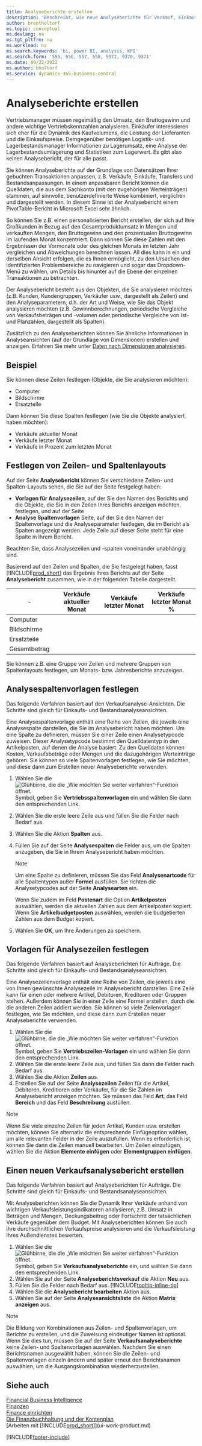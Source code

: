```yaml
---
title: Analyseberichte erstellen
description: 'Beschreibt, wie neue Analyseberichte für Verkauf, Einkauf und Lager erstellt und Analysevorlagen eingerichtet werden.'
author: brentholtorf
ms.topic: conceptual
ms.devlang: na
ms.tgt_pltfrm: na
ms.workload: na
ms.search.keywords: 'bi, power BI, analysis, KPI'
ms.search.form: '555, 556, 557, 558, 9372, 9370, 9371'
ms.date: 09/22/2022
ms.author: bholtorf
ms.service: dynamics-365-business-central
---
```

# <a name="create-analysis-reports"></a>Analyseberichte erstellen

Vertriebsmanager müssen regelmäßig den Umsatz, den Bruttogewinn und andere wichtige Vertriebskennzahlen analysieren. Einkäufer interessieren sich eher für die Dynamik des Kaufvolumens, die Leistung der Lieferanten und die Einkaufspreise. Demgegenüber benötigen Logistik- und Lagerbestandsmanager Informationen zu Lagerumsatz, eine Analyse der Lagerbestandsumlagerung und Statistiken zum Lagerwert. Es gibt also keinen Analysebericht, der für alle passt.

Sie können Analyseberichte auf der Grundlage von Datensätzen Ihrer gebuchten Transaktionen anpassen, z.B. Verkäufe, Einkäufe, Transfers und Bestandsanpassungen. In einem anpassbaren Bericht können die Quelldaten, die aus dem Sachkonto (mit den zugehörigen Werteinträgen) stammen, auf sinnvolle, benutzerdefinierte Weise kombiniert, verglichen und dargestellt werden. In diesem Sinne ist der Analysebericht einem PivotTable-Bericht in Microsoft Excel sehr ähnlich.  

So können Sie z.B. einen personalisierten Bericht erstellen, der sich auf Ihre Großkunden in Bezug auf den Gesamtproduktumsatz in Mengen und verkauften Mengen, den Bruttogewinn und den prozentualen Bruttogewinn im laufenden Monat konzentriert. Dann können Sie diese Zahlen mit den Ergebnissen der Vormonate oder des gleichen Monats im letzten Jahr vergleichen und Abweichungen berechnen lassen. All dies kann in ein und derselben Ansicht erfolgen, die es Ihnen ermöglicht, zu den Ursachen der identifizierten Problembereiche zu navigieren und sogar das Dropdown-Menü zu wählen, um Details bis hinunter auf die Ebene der einzelnen Transaktionen zu betrachten.  

Der Analysebericht besteht aus den Objekten, die Sie analysieren möchten (z.B. Kunden, Kundengruppen, Verkäufer usw., dargestellt als Zeilen) und den Analyseparametern, d.h. der Art und Weise, wie Sie das Objekt analysieren möchten (z.B. Gewinnberechnungen, periodische Vergleiche von Verkaufsbeträgen und -volumen oder periodische Vergleiche von Ist- und Planzahlen, dargestellt als Spalten). 

Zusätzlich zu den Analyseberichten können Sie ähnliche Informationen in Analyseansichten (auf der Grundlage von Dimensionen) erstellen und anzeigen. Erfahren Sie mehr unter [Daten nach Dimensionen analysieren](bi-how-analyze-data-dimension.md).

## <a name="example"></a>Beispiel

Sie können diese Zeilen festlegen (Objekte, die Sie analysieren möchten):  

- Computer  
- Bildschirme  
- Ersatzteile  

Dann können Sie diese Spalten festlegen (wie Sie die Objekte analysiert haben möchten):  

- Verkäufe aktueller Monat  
- Verkäufe letzter Monat  
- Verkäufe in Prozent zum letzten Monat  

## <a name="setting-up-line-and-column-layouts"></a>Festlegen von Zeilen- und Spaltenlayouts

Auf der Seite **Analysebericht** können Sie verschiedene Zeilen- und Spalten-Layouts sehen, die Sie auf der Seite festgelegt haben:

* **Vorlagen für Analysezeilen**, auf der Sie den Namen des Berichts und die Objekte, die Sie in den Zeilen Ihres Berichts anzeigen möchten, festlegen, und auf der Seite
* **Analyse Spaltenvorlagen** Seite, auf der Sie den Namen der Spaltenvorlage und die Analyseparameter festlegen, die im Bericht als Spalten angezeigt werden. Jede Zeile auf dieser Seite steht für eine Spalte in Ihrem Bericht. 

Beachten Sie, dass Analysezeilen und -spalten voneinander unabhängig sind.  

Basierend auf den Zeilen und Spalten, die Sie festgelegt haben, fasst [!INCLUDE[prod_short](includes/prod_short.md)] das Ergebnis Ihres Berichts auf der Seite **Analysebericht** zusammen, wie in der folgenden Tabelle dargestellt.  

|- |Verkäufe aktueller Monat|Verkäufe letzter Monat|Verkäufe letzter Monat %|  
|-|-|-|-|  
|Computer| | | |  
|Bildschirme| | | |  
|Ersatzteile| | | |  
|Gesamtbetrag| | | |  

Sie können z.B. eine Gruppe von Zeilen und mehrere Gruppen von Spaltenlayouts festlegen, um Monats- bzw. Jahresberichte anzuzeigen.

## <a name="set-up-analysis-column-templates"></a>Analysespaltenvorlagen festlegen

Das folgende Verfahren basiert auf den Verkaufsanalyse-Ansichten. Die Schritte sind gleich für Einkaufs- und Bestandsanalyseansichten.

Eine Analysespaltenvorlage enthält eine Reihe von Zeilen, die jeweils eine Analysespalte darstellen, die Sie im Analysebericht haben möchten. Um eine Spalte zu definieren, müssen Sie einer Zeile einen Analysetypcode zuweisen. Dieser Analysetypcode bestimmt den Quelldatentyp in den Artikelposten, auf denen die Analyse basiert. Zu den Quelldaten können Kosten, Verkaufsbeträge oder Mengen und die dazugehörigen Werteinträge gehören. Sie können so viele Spaltenvorlagen festlegen, wie Sie möchten, und diese dann zum Erstellen neuer Analyseberichte verwenden.    

1. Wählen Sie die ![Glühbirne, die die „Wie möchten Sie weiter verfahren“-Funktion öffnet.](media/ui-search/search_small.png "Tell me-Funktion") Symbol, geben Sie **Vertriebsspaltenvorlagen** ein und wählen Sie dann den entsprechenden Link.  
2. Wählen Sie die erste leere Zeile aus und füllen Sie die Felder nach Bedarf aus.
3. Wählen Sie die Aktion **Spalten** aus.  
4. Füllen Sie auf der Seite **Analysespalten** die Felder aus, um die Spalten anzugeben, die Sie in Ihrem Analysebericht haben möchten.  

    > [!NOTE]  
    > Um eine Spalte zu definieren, müssen Sie das Feld **Analysenartcode** für alle Spaltentypen außer **Formel** ausfüllen. Sie richten die Analysetypcodes auf der Seite **Analysearten** ein.  
    
    Wenn Sie zudem im Feld **Postenart** die Option **Artikelposten** auswählen, werden die aktuellen Zahlen aus dem Artikelposten kopiert. Wenn Sie **Artikelbudgetposten** auswählen, werden die budgetierten Zahlen aus dem Budget kopiert.  
5. Wählen Sie **OK**, um Ihre Änderungen zu speichern.  

## <a name="set-up-analysis-line-templates"></a>Vorlagen für Analysezeilen festlegen

Das folgende Verfahren basiert auf Analyseberichten für Aufträge. Die Schritte sind gleich für Einkaufs- und Bestandsanalyseansichten.

Eine Analysezeilenvorlage enthält eine Reihe von Zeilen, die jeweils eine von Ihnen gewünschte Analysezeile im Analysebericht darstellen. Eine Zeile kann für einen oder mehrere Artikel, Debitoren, Kreditoren oder Gruppen stehen. Außerdem können Sie in einer Zeile eine Formel erstellen, durch die die anderen Zeilen addiert werden. Sie können so viele Zeilenvorlagen festlegen, wie Sie möchten, und diese dann zum Erstellen neuer Analyseberichte verwenden.   

1. Wählen Sie die ![Glühbirne, die die „Wie möchten Sie weiter verfahren“-Funktion öffnet.](media/ui-search/search_small.png "Tell me-Funktion") Symbol, geben Sie **Vertriebszeilen-Vorlagen** ein und wählen Sie dann den entsprechenden Link.  
2. Wählen Sie die erste leere Zeile aus, und füllen Sie dann die Felder nach Bedarf aus.
3. Wählen Sie die Aktion **Zeilen** aus.  
4. Erstellen Sie auf der Seite **Analysezeilen** Zeilen für die Artikel, Debitoren, Kreditioren oder Verkäufer, für die Sie Zahlen im Analysebericht anzeigen möchten. Sie müssen das Feld **Art**, das Feld **Bereich** und das Feld **Beschreibung** ausfüllen.  

> [!NOTE]  
> Wenn Sie viele einzelne Zeilen für jeden Artikel, Kunden usw. erstellen möchten, können Sie alternativ die entsprechende Einfügeoption wählen, um alle relevanten Felder in der Zeile auszufüllen. Wenn es erforderlich ist, können Sie dann die Zeilen manuell bearbeiten. Um Zeilen einzufügen, wählen Sie die Aktion **Elemente einfügen** oder **Elementgruppen einfügen**.  

## <a name="create-a-new-sales-analysis-report"></a>Einen neuen Verkaufsanalysebericht erstellen

Das folgende Verfahren basiert auf Analyseberichten für Aufträge. Die Schritte sind gleich für Einkaufs- und Bestandsanalyseansichten.

Mit Analyseberichten können Sie die Dynamik Ihrer Verkäufe anhand von wichtigen Verkaufsleistungsindikatoren analysieren, z.B. Umsatz in Beträgen und Mengen, Deckungsbeitrag oder Fortschritt der tatsächlichen Verkäufe gegenüber dem Budget. Mit Analyseberichten können Sie auch Ihre durchschnittlichen Verkaufspreise analysieren und die Verkaufsleistung Ihres Außendienstes bewerten.  

1. Wählen Sie die ![Glühbirne, die die „Wie möchten Sie weiter verfahren“-Funktion öffnet.](media/ui-search/search_small.png "Tell me-Funktion") Symbol, geben Sie **Verkaufsanalyseberichte** ein, und wählen Sie dann den entsprechenden Link.  
2. Wählen Sie auf der Seite **Analyseberichtsverkauf** die Aktion **Neu** aus.
3. Füllen Sie die Felder nach Bedarf aus. [!INCLUDE[tooltip-inline-tip](includes/tooltip-inline-tip_md.md)]
4. Wählen Sie die **Analysebericht bearbeiten** Aktion aus.
5. Wählen Sie auf der Seite **Analyseansichtsliste** die Aktion **Matrix anzeigen** aus.  

> [!NOTE]  
> Die Bildung von Kombinationen aus Zeilen- und Spaltenvorlagen, um Berichte zu erstellen, und die Zuweisung eindeutiger Namen ist optional. Wenn Sie dies tun, müssen Sie auf der Seite **Verkaufsanalyseberichte** keine Zeilen- und Spaltenvorlagen auswählen. Nachdem Sie einen Berichtsnamen ausgewählt haben, können Sie die Zeilen- und Spaltenvorlagen einzeln ändern und später erneut den Berichtsnamen auswählen, um die Ausgangskombination wiederherzustellen.

## <a name="see-also"></a>Siehe auch

[Financial Business Intelligence](bi.md)  
[Finanzen](finance.md)  
[Finance einrichten](finance-setup-finance.md)  
[Die Finanzbuchhaltung und der Kontenplan](finance-general-ledger.md)  
[Arbeiten mit [!INCLUDE[prod_short](includes/prod_short.md)]](ui-work-product.md)  

[!INCLUDE[footer-include](includes/footer-banner.md)]
